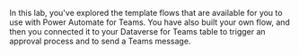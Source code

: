 In this lab, you've explored the template flows that are available for you to use with Power Automate for Teams. You have also built your own flow, and then you connected it to your Dataverse for Teams table to trigger an approval process and to send a Teams message.
